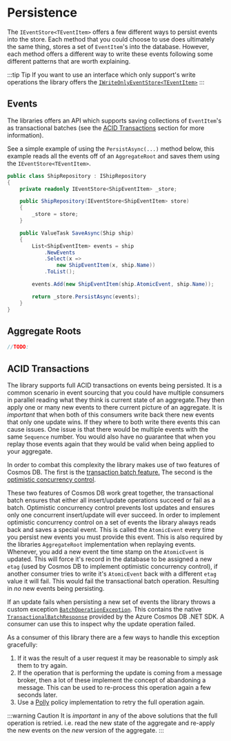 # Persistence

The `IEventStore<TEventItem>` offers a few different ways to persist events into the store. Each method that you could choose to use does ultimately the same thing, stores a set of `EventItem`'s into the database. However, each method offers a different way to write these events following some different patterns that are worth explaining. 

:::tip Tip
If you want to use an interface which only support's write operations the library offers the [`IWriteOnlyEventStore<TEventItem>`](https://github.com/IEvangelist/azure-cosmos-dotnet-repository/blob/main/src/Microsoft.Azure.CosmosEventSourcing/Stores/IWriteOnlyEventStore.cs)
:::

## Events

The libraries offers an API which supports saving collections of `EventItem`'s as transactional batches (see the [ACID Transactions](#acid-transactions) section for more information).

See a simple example of using the `PersistAsync(...)` method below, this example reads all the events off of an `AggregateRoot` and saves them using the `IEventStore<TEventItem>`.

```csharp
public class ShipRepository : IShipRepository
{
    private readonly IEventStore<ShipEventItem> _store;

    public ShipRepository(IEventStore<ShipEventItem> store)
    {
        _store = store;
    }

    public ValueTask SaveAsync(Ship ship)
    {
        List<ShipEventItem> events = ship
            .NewEvents
            .Select(x =>
                new ShipEventItem(x, ship.Name))
            .ToList();

        events.Add(new ShipEventItem(ship.AtomicEvent, ship.Name));

        return _store.PersistAsync(events);
    }
}
```

## Aggregate Roots

```csharp
//TODO:
```

## ACID Transactions

The library supports full ACID transactions on events being persisted. It is a common scenario in event sourcing that you could have multiple consumers in parallel reading what they think is current state of an aggregate.They then apply one or many new events to there current picture of an aggregate. It is _important_ that when both of this consumers write back there new events that only one update wins. If they where to both write there events this can cause issues. One issue is that there would be multiple events with the same `Sequence` number. You would also have no guarantee that when you replay those events again that they would be valid when being applied to your aggregate.

In order to combat this complexity the library makes use of two features of Cosmos DB. The first is the [transaction batch feature.](https://docs.microsoft.com/en-us/azure/cosmos-db/sql/transactional-batch) The second is the [optimistic concurrency control](https://docs.microsoft.com/en-us/azure/cosmos-db/sql/database-transactions-optimistic-concurrency#optimistic-concurrency-control).

These two features of Cosmos DB work great together, the transactional batch ensures that either all insert/update operations succeed or fail as a batch. Optimistic concurrency control prevents lost updates and ensures only one concurrent insert/update will ever succeed. In order to implement optimistic concurrency control on a set of events the library always reads back and saves a special event. This is called the `AtomicEvent` every time you persist new events you must provide this event. This is also required by the libraries `AggregateRoot` implementation when replaying events. Whenever, you add a new event the time stamp on the `AtomicEvent` is updated. This will force it's record in the database to be assigned a new `etag` (used by Cosmos DB to implement optimistic concurrency control), if another consumer tries to write it's `AtomicEvent` back with a different `etag` value it will fail. This would fail the transactional batch operation. Resulting in _no_ new events being persisting.

If an update fails when persisting a new set of events the library throws a custom exception [`BatchOperationException`](https://github.com/IEvangelist/azure-cosmos-dotnet-repository/blob/main/src/Microsoft.Azure.CosmosRepository/Exceptions/BatchOperationException.cs). This contains the native [`TransactionalBatchResponse`](https://docs.microsoft.com/en-us/dotnet/api/microsoft.azure.cosmos.transactionalbatchresponse?view=azure-dotnet) provided by the Azure Cosmos DB .NET SDK. A consumer can use this to inspect why the update operation failed.

As a consumer of this library there are a few ways to handle this exception gracefully:

1. If it was the result of a user request it may be reasonable to simply ask them to try again.
1. If the operation that is performing the update is coming from a message broker, then a lot of these implement the concept of abandoning a message. This can be used to re-process this operation again a few seconds later.
1. Use a [Polly](https://github.com/App-vNext/Polly) policy implementation to retry the full operation again.

:::warning Caution
It is _important_ in any of the above solutions that the full operation is retried. i.e. read the new state of the aggregate and re-apply the new events on the _new_ version of the aggregate.
:::